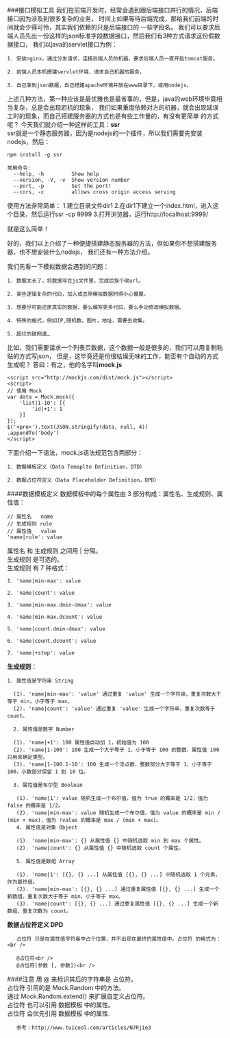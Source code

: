 ###接口模拟工具
我们在前端开发时，经常会遇到跟后端接口并行的情况，后端接口因为涉及到很多复杂的业务，
时间上如果等待后端完成，那给我们前端的时间就会少得可怜，其实我们依赖的只是后端接口的
一些字段名。
我们可以要求后端人员先出一份这样的json标准字段数据接口，然后我们有3种方式请求这份假数据接口，
我们以java的servlet接口为例：

    1. 安装nginx，通过分发请求，连接后端人员的机器，要求后端人员一直开启tomcat服务。

    2. 前端人员本机搭建servlet环境，请求自己机器的服务。

    3. 自己拿到json数据，自己搭建apache环境并放在www目录下，或用nodejs。

上述几种方法，第一种应该是最优雅也是最省事的，但是，java的web环境毕竟相当复杂，总是会出现宕机的现象，
我们如果重度依赖对方的机器，就会出现延误工时的现象，而自己搭建服务器的方式也是有些工作量的，有没有更简单
的方式呢？
今天我们就介绍一种这样的工具：**ssr** <br />
ssr就是一个静态服务器，因为是nodejs的一个插件，所以我们需要先安装nodejs，然后：

```
npm install -g ssr

常用命令:
  --help, -h         Show help
  --version, -V, -v  Show version number
  --port, -p         Set the port!
  --cors, -c         allows cross origin access serving

```
使用方法非常简单：
    1.建立目录文件dir1
    2.在dir1下建立一个index.html，进入这个目录，然后运行ssr -cp 9999
    3.打开浏览器，运行http://localhost:9999/

就是这么简单！<br />

好的，我们以上介绍了一种便捷搭建静态服务器的方法，但如果你不想搭建服务器，也不想安装什么nodejs，
我们还有一种方法介绍。

我们先看一下模拟数据会遇到的问题：

    1. 数据太长了，将数据写在js文件里，完成后挨个改url。

    2. 某些逻辑复杂的代码，加入或去除模拟数据时得小心翼翼。

    3. 想要尽可能还原真实的数据，要么编写更多代码，要么手动修改模拟数据。

    4. 特殊的格式，例如IP,随机数，图片，地址，需要去收集。

    5. 超烂的破网速…

比如，我们需要请求一个列表页数据，这个数据一般是很多的，我们可以用复制粘贴的方式写json，
但是，这毕竟还是份很枯燥无味的工作，能否有个自动的方式生成呢？
答曰：有之，他的名字叫**mock.js** <br/>

```
<script src="http://mockjs.com/dist/mock.js"></script>
<script>
// 使用 Mock
var data = Mock.mock({
    'list|1-10': [{
        'id|+1': 1
    }]
});
$('<pre>').text(JSON.stringify(data, null, 4))
.appendTo('body')
</script>
```
下面介绍一下语法，mock.js语法规范包含两部分：

    1. 数据模板定义（Data Temaplte Definition，DTD）

    2. 数据占位符定义（Data Placeholder Definition，DPD）

####数据模板定义
    数据模板中的每个属性由 3 部分构成：属性名、生成规则、属性值：

```
// 属性名   name
// 生成规则 rule
// 属性值   value
'name|rule': value

```

属性名 和 生成规则 之间用 | 分隔。<br />
生成规则 是可选的。<br />
生成规则 有 7 种格式：

    1. 'name|min-max': value

    2. 'name|count': value

    3. 'name|min-max.dmin-dmax': value
    
    4. 'name|min-max.dcount': value

    5. 'name|count.dmin-dmax': value

    6. 'name|count.dcount': value

    7. 'name|+step': value

**生成规则**：

    1. 属性值是字符串 String

      (1). 'name|min-max': 'value' 通过重复 'value' 生成一个字符串，重复次数大于等于 min，小于等于 max。
      (2). 'name|count': 'value' 通过重复 'value' 生成一个字符串，重复次数等于 count。

      2. 属性值是数字 Number

      (1). 'name|+1': 100 属性值自动加 1，初始值为 100
      (2). 'name|1-100': 100 生成一个大于等于 1、小于等于 100 的整数，属性值 100 只用来确定类型。
      (3). 'name|1-100.1-10': 100 生成一个浮点数，整数部分大于等于 1、小于等于 100，小数部分保留 1 到 10 位。

      3. 属性值是布尔型 Boolean

       (1). 'name|1': value 随机生成一个布尔值，值为 true 的概率是 1/2，值为 false 的概率是 1/2。
       (2). 'name|min-max': value 随机生成一个布尔值，值为 value 的概率是 min / (min + max)，值为 !value 的概率是 max / (min + max)。
       4. 属性值是对象 Object

       (1). 'name|min-max': {} 从属性值 {} 中随机选取 min 到 max 个属性。
       (2). 'name|count': {} 从属性值 {} 中随机选取 count 个属性。

       5. 属性值是数组 Array

       (1). 'name|1': [{}, {} ...] 从属性值 [{}, {} ...] 中随机选取 1 个元素，作为最终值。
       (2). 'name|min-max': [{}, {} ...] 通过重复属性值 [{}, {} ...] 生成一个新数组，重复次数大于等于 min，小于等于 max。
       (3). 'name|count': [{}, {} ...] 通过重复属性值 [{}, {} ...] 生成一个新数组，重复次数为 count。

**数据占位符定义 DPD** <br />

       占位符 只是在属性值字符串中占个位置，并不出现在最终的属性值中。占位符 的格式为：<br />

       @占位符<br />
       @占位符(参数 [, 参数])<br />

####注意
       用 @ 来标识其后的字符串是 占位符。<br />
       占位符 引用的是 Mock.Random 中的方法。<br />
       通过 Mock.Random.extend() 来扩展自定义占位符。<br />
       占位符 也可以引用 数据模板 中的属性。<br />
       占位符 会优先引用 数据模板 中的属性.<br />

       参考：http://www.tuicool.com/articles/N7Rjie3